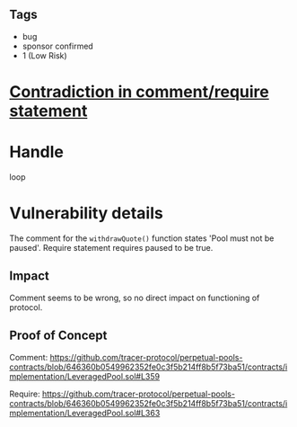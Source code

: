 ## Tags

- bug
- sponsor confirmed
- 1 (Low Risk)

# [Contradiction in comment/require statement](https://github.com/code-423n4/2021-10-tracer-findings/issues/7) 

# Handle

loop


# Vulnerability details

The comment for the `withdrawQuote()` function states 'Pool must not be paused'. Require statement requires paused to be true.

## Impact
Comment seems to be wrong, so no direct impact on functioning of protocol.

## Proof of Concept
Comment:
https://github.com/tracer-protocol/perpetual-pools-contracts/blob/646360b0549962352fe0c3f5b214ff8b5f73ba51/contracts/implementation/LeveragedPool.sol#L359

Require:
https://github.com/tracer-protocol/perpetual-pools-contracts/blob/646360b0549962352fe0c3f5b214ff8b5f73ba51/contracts/implementation/LeveragedPool.sol#L363


